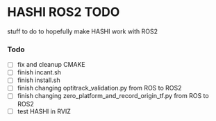 # HASHI ROS2 TODO

stuff to do to hopefully make HASHI work with ROS2

### Todo

- [ ] fix and cleanup CMAKE 
- [ ] finish incant.sh
- [ ] finish install.sh
- [ ] finish changing optitrack_validation.py from ROS to ROS2
- [ ] finish changing zero_platform_and_record_origin_tf.py from ROS to ROS2
- [ ] test HASHI in RVIZ

